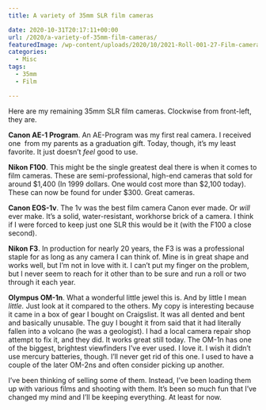 ```yaml
---
title: A variety of 35mm SLR film cameras

date: 2020-10-31T20:17:11+00:00
url: /2020/a-variety-of-35mm-film-cameras/
featuredImage: /wp-content/uploads/2020/10/2021-Roll-001-27-Film-cameras.jpg
categories:
  - Misc
tags:
  - 35mm
  - Film

---
```

<!--kg-card-begin: html-->Here are my remaining 35mm SLR film cameras. Clockwise from front-left, they are.

**Canon AE-1 Program**. An AE-Program was my first real camera. I received one &nbsp;from my parents as a graduation gift. Today, though, it&#8217;s my least favorite. It just doesn&#8217;t _feel_ good to use.

**Nikon F100**. This might be the single greatest deal there is when it comes to film cameras. These are semi-professional, high-end cameras that sold for around $1,400 (In 1999 dollars. One would cost more than $2,100 today). These can now be found for under $300. Great cameras.

**Canon EOS-1v**. The 1v was the best film camera Canon ever made. Or _will_ ever make. It&#8217;s a solid, water-resistant, workhorse brick of a camera. I think if I were forced to keep just one SLR this would be it (with the F100 a close second).

**Nikon F3**. In production for nearly 20 years, the F3 is was a professional staple for as long as any camera I can think of. Mine is in great shape and works well, but I&#8217;m not in love with it. I can&#8217;t put my finger on the problem, but I never seem to reach for it other than to be sure and run a roll or two through it each year.

**Olympus OM-1n**. What a wonderful little jewel this is. And by little I mean _little._ Just look at it compared to the others. My copy is interesting because it came in a box of gear I bought on Craigslist. It was all dented and bent and basically unusable. The guy I bought it from said that it had literally fallen into a volcano (he was a geologist). I had a local camera repair shop attempt to fix it, and they did. It works great still today. The OM-1n has one of the biggest, brightest viewfinders I&#8217;ve ever used. I love it. I wish it didn&#8217;t use mercury batteries, though. I&#8217;ll never get rid of this one. I used to have a couple of the later OM-2ns and often consider picking up another.

I&#8217;ve been thinking of selling some of them. Instead, I&#8217;ve been loading them up with various films and shooting with them. It&#8217;s been so much fun that I&#8217;ve changed my mind and I&#8217;ll be keeping everything. At least for now.

<!--kg-card-end: html-->